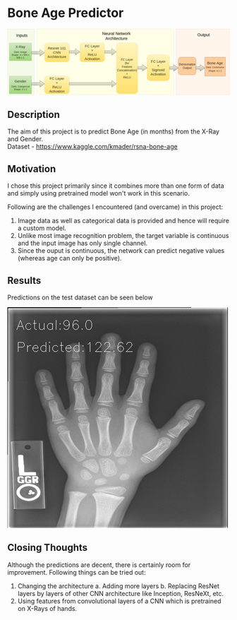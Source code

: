 # Bone Age Predictor

![alt text](images/flowchart.png)


## Description
The aim of this project is to predict Bone Age (in months) from the X-Ray and Gender.<br>
Dataset - https://www.kaggle.com/kmader/rsna-bone-age

## Motivation
I chose this project primarily since it combines more than one form of data and simply using pretrained model won't work in this scenario.

Following are the challenges I encountered (and overcame) in this project:
1. Image data as well as categorical data is provided and hence will require a custom model.
2. Unlike most image recognition problem, the target variable is continuous and the input image has only single channel.
3. Since the ouput is continuous, the network can predict negative values (whereas age can only be positive).


## Results
Predictions on the test dataset can be seen below

![alt text](images/pred_on_test.gif)

## Closing Thoughts
Although the predictions are decent, there is certainly room for improvement. 
Following things can be tried out:
1. Changing the architecture 
  a. Adding more layers
  b. Replacing ResNet layers by layers of other CNN architecture like Inception, ResNeXt, etc.
2. Using features from convolutional layers of a CNN which is pretrained on X-Rays of hands. 



